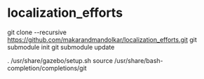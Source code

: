 # localization_efforts

git clone --recursive https://github.com/makarandmandolkar/localization_efforts.git
git submodule init
git submodule update

. /usr/share/gazebo/setup.sh
source /usr/share/bash-completion/completions/git

